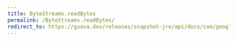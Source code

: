 ```yaml
---
title: ByteStreams.readBytes
permalink: /ByteStreams.readBytes/
redirect_to: https://guava.dev/releases/snapshot-jre/api/docs/com/google/common/io/ByteStreams.html#readBytes-java.io.InputStream-com.google.common.io.ByteProcessor-
---
```

